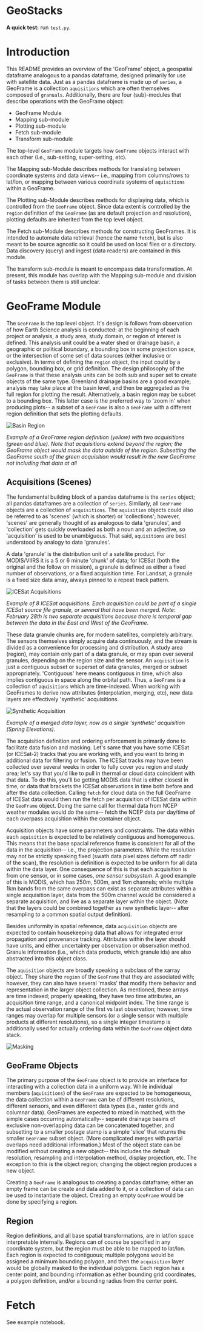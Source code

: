 GeoStacks
========

**A quick test:** run `test.py`.

Introduction
===============

This README provides an overview of the 'GeoFrame' object, a geospatial dataframe analogous to a pandas dataframe, designed primarily for use with satellite data. Just as a pandas dataframe is made up of `series`, a GeoFrame is a collection `aquisitions` which are often themselves composed of `granuals`. Additionally, there are four (sub)-modules that describe operations with the GeoFrame object:

 - GeoFrame Module 
 - Mapping sub-module
 - Plotting sub-module
 - Fetch sub-module
 - Transform sub-module

The top-level `GeoFrame` module targets how `GeoFrame` objects interact with each other (i.e., sub-setting, super-setting, etc).

The Mapping sub-Module describes methods for translating between coordinate systems and data views-- i.e., mapping from columns/rows to lat/lon, or mapping between various coordinate systems of `aquisitions` within a GeoFrame. 

The Plotting sub-Module describes methods for displaying data, which is controlled from the `GeoFrame` object. Since data extent is controlled by the `region` definition of the `GeoFrame` (as are default projection and resolution), plotting defaults are inherited from the top level object.

The Fetch sub-Module describes methods for constructing GeoFrames. It is intended to automate data retrieval (hence the name `fetch`), but is also meant to be source agnostic so it could be used on local files or a directory. Data discovery (query) and ingest (data readers) are contained in this module.

The transform sub-module is meant to encompass data transformation. At present, this module has overlap with the Mapping sub-module and division of tasks between them is still unclear.

GeoFrame Module
===============

The `GeoFrame` is the top level object. It's design is follows from observation of how Earth Science analysis is conducted: at the beginning of each project or analysis, a study area, study domain, or region of interest is defined. This analysis unit could be a water shed or drainage basin, a geographic or political boundary, a bounding box in some projection space, or the intersection of some set of data sources (either inclusive or exclusive). In terms of defining the `region` object, the input could by a polygon, bounding box, or grid definition. The design philosophy of the `GeoFrame` is that these analysis units can be both sub and super set to create objects of the same type. Greenland drainage basins are a good example; analysis may take place at the basin level, and then be aggregated as the full region for plotting the result. Alternatively, a basin region may be subset to a bounding box. This latter case is the preferred way to 'zoom in' when producing plots-- a subset of a `GeoFrame` is also a `GeoFrame` with a different region definition that sets the plotting defaults.

![Basin Region](./inset_old.png)

*Example of a GeoFrame region definition (yellow) with two acquisitions (green and blue). Note that acquisitions extend beyond the region; the GeoFrame object would mask the data outside of the region. Subsetting the GeoFrame south of the green acquisition would result in the new GeoFrame not including that data at all*

Acquisitions (Scenes)
---------------------

The fundamental building block of a pandas dataframe is the `series` object; all pandas dataframes are a collection of `series`. Similarly, all `GeoFrame` objects are a collection of `acquisitions`. The `aquisition` objects could also be referred to as 'scenes' (which is shorter) or 'collections'; however, 'scenes' are generally thought of as analogous to data 'granules', and 'collection' gets quickly overloaded as both a noun and an adjective, so 'acquisition' is used to be unambiguous. That said, `aquisitions` are best understood by analogy to data 'granules'. 

A data 'granule' is the distribution unit of a satellite product. For MODIS/VIIRS it is a 5 or 6 minute 'chunk' of data; for ICESat (both the original and the follow on mission), a granule is defined as either a fixed number of observations, or a fixed acquisition time. For Landsat, a granule is a fixed size data array, always pinned to a repeat track pattern.

![ICESat Acquisitions](./acquisitions.png)

*Example of 8 ICESat acquisitions. Each acquisition could be part of a single ICESat source file granule, or several that have been merged. Note: February 28th is two separate acquisitions because there is temporal gap between the data in the East and West of the GeoFrame.*

These data granule chunks are, for modern satellites, completely arbitrary. The sensors themselves simply acquire data continuously, and the stream is divided as a convenience for processing and distribution. A study area (region), may contain only part of a data granule, or may span over several granules, depending on the region size and the sensor. An `acquisition` is just a contiguous subset or superset of data granules, merged or subset appropriately. 'Contiguous' here means contiguous in time, which also implies contiguous in space along the orbital path. Thus, a `GeoFrame` is a collection of `aquisitions` which are time-indexed. When working with GeoFrames to derive new attributes (interpolation, merging, etc), new data layers are effectively 'synthetic' acquisitions. 

![Synthetic Acquisition](./synthetic_acquisition.png)

*Example of a merged data layer, now as a single 'synthetic' acquisition (Spring Elevations).*

The acquisition definition and ordering enforcement is primarily done to facilitate data fusion and masking. Let's same that you have some ICESat (or ICESat-2) tracks that you are working with, and you want to bring in additional data for filtering or fusion. The ICESat tracks may have been collected over several weeks in order to fully cover you region and study area; let's say that you'd like to pull in thermal or cloud data coincident with that data. To do this, you'll be getting MODIS data that is either closest in time, or data that brackets the ICESat observations in time both before and after the data collection. Calling `fetch` for cloud data on the full GeoFrame of ICESat data would then run the fetch per acquisition of ICESat data within the `GeoFrame` object. Doing the same call for thermal data from NCEP weather modules would do the same-- fetch the NCEP data per day/time of each overpass acquisition within the container object.

Acquisition objects have some parameters and constraints. The data within each `aquisition` is expected to be relatively contiguous and homogeneous. This means that the base spacial reference frame is consistent for all of the data in the acquisition-- i.e., the projection parameters. While the resolution may not be strictly speaking fixed (swath data pixel sizes deform off nadir of the scan), the resolution is definition is expected to be uniform for all data within the data layer. One consequence of this is that each acquisition is from one sensor, or in some cases, *one sensor subsystem*. A good example of this is MODIS, which has 250m, 500m, and 1km channels; while multiple 1km bands from the same overpass can exist as separate attributes within a single acquisition layer, data from the 500m channel would be considered a separate acquisition, and live as a separate layer within the object. (Note that the layers could be combined together as new synthetic layer-- after resampling to a common spatial output definition).

Besides uniformity in spatial reference, data `acquisition` objects are expected to contain housekeeping data that allows for integrated error propagation and provenance tracking. Attributes within the layer should have units, and either uncertainty per observation or observation method. Granule information (i.e., which data products, which granule ids) are also abstracted into this object class.

The `aquisition` objects are broadly speaking a subclass of the xarray object. They share the `region` of the `GeoFrame` that they are associated with; however, they can also have several 'masks' that modify there behavior and representation in the larger object collection. As mentioned, these arrays are time indexed; properly speaking, they have two time attributes, an acquisition time range, and a canonical midpoint index. The time range is the actual observation range of the first vs last observation; however, time ranges may overlap for multiple sensors (or a single sensor with multiple products at different resolutions), so a single integer timestamp is additionally used for actually ordering data within the `GeoFrame` object data stack.

![Masking](./masking.png)

GeoFrame Objects
----------------

The primary purpose of the `GeoFrame` object is to provide an interface for interacting with a collection data in a uniform way. While individual members (`aquisitions`) of the `GeoFrame` are expected to be homogeneous, the data collection within a `GeoFrame` can be of different resolutions, different sensors, and even different data types (i.e., raster grids and columnar data). GeoFrames are expected to mixed in matched, with the simple cases occurring automatically-- separate drainage basins of exclusive non-overlapping data can be concatenated together, and subsetting to a smaller postage stamp is a simple 'slice' that returns the smaller `GeoFrame` subset object. (More complicated merges with partial overlaps need additional information.) Most of the object state can be modified without creating a new object-- this includes the default resolution, resampling and interpolation method, display projection, etc. The exception to this is the object region; changing the object region produces a new object.

Creating a `GeoFrame` is analogous to creating a pandas dataframe; either an empty frame can be create and data added to it, or a collection of data can be used to instantiate the object. Creating an empty `GeoFrame` would be done by specifying a region.

Region
------

Region definitions, and all base spatial transformations, are in lat/lon space interpretable internally. Regions can of course be specified in any coordinate system, but the region must be able to be mapped to lat/lon. Each region is expected to contiguous; multiple polygons would be assigned a minimum bounding polygon, and then the `acquisition` layer would be globally masked to the individual polygons. Each region has a center point, and bounding information as either bounding grid coordinates, a polygon definition, and/or a bounding radius from the center point.

Fetch
=====

See example notebook.


